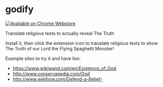 # godify

[![Available on Chrome Webstore](https://developer.chrome.com/webstore/images/ChromeWebStore_BadgeWBorder_v2_496x150.png)](https://chrome.google.com/webstore/detail/god-to-fsm/edadgbfdoimjdnkgijfokcihfdaadhej)

Translate religious texts to actually reveal The Truth

Install it, then click the extension icon to translate religious texts to show The Truth of our Lord the Flying Spaghetti Monster!

Example sites to try it and have fun:

- https://www.wikiwand.com/en/Existence_of_God
- http://www.conservapedia.com/God
- http://www.wikihow.com/Defend-a-Belief-
